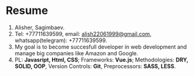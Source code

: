 # Resume
1. Alisher, Sagimbaev.
2. Tel: +77711639599, email: alish22061999@gmail.com, whatsapp(telegram): +77711639599.
3. My goal is to become succesfull developer in web development and manage big companies like Amazon and Google.
4. PL: **Javasript, Html, CSS**; Frameworks: **Vue.js**; Methodologies: **DRY, SOLID, OOP**, Version Controls: **Git**, Preprocessors: **SASS, LESS**.   